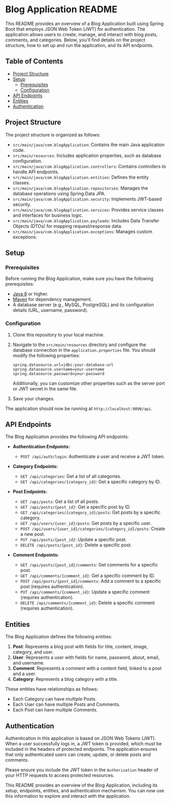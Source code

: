 # Blog Application README

This README provides an overview of a Blog Application built using Spring Boot that employs JSON Web Token (JWT) for authentication. The application allows users to create, manage, and interact with blog posts, comments, and categories. Below, you'll find details on the project structure, how to set up and run the application, and its API endpoints.

## Table of Contents

- [Project Structure](#project-structure)
- [Setup](#setup)
  - [Prerequisites](#prerequisites)
  - [Configuration](#configuration)
- [API Endpoints](#api-endpoints)
- [Entities](#entities)
- [Authentication](#authentication)

## Project Structure

The project structure is organized as follows:

- `src/main/java/com.blogApplication`: Contains the main Java application code.
- `src/main/resources`: Includes application properties, such as database configuration.
- `src/main/java/com.blogApplication.controllers`: Contains controllers to handle API endpoints.
- `src/main/java/com.blogApplication.entities`: Defines the entity classes.
- `src/main/java/com.blogApplication.repositories`: Manages the database operations using Spring Data JPA.
- `src/main/java/com.blogApplication.security`: Implements JWT-based security.
- `src/main/java/com.blogApplication.services`: Provides service classes and interfaces for business logic.
- `src/main/java/com.blogApplication.payloads`: Includes Data Transfer Objects (DTOs) for mapping request/response data.
- `src/main/java/com.blogApplication.exceptions`: Manages custom exceptions.

## Setup

### Prerequisites

Before running the Blog Application, make sure you have the following prerequisites:

- [Java 8](https://www.oracle.com/java/technologies/javase/javase-jdk8-downloads.html) or higher.
- [Maven](https://maven.apache.org/download.cgi) for dependency management.
- A database server (e.g., MySQL, PostgreSQL) and its configuration details (URL, username, password).

### Configuration

1. Clone this repository to your local machine.

2. Navigate to the `src/main/resources` directory and configure the database connection in the `application.properties` file. You should modify the following properties:

   ```properties
   spring.datasource.url=jdbc:your-database-url
   spring.datasource.username=your-username
   spring.datasource.password=your-password
   ```

   Additionally, you can customize other properties such as the server port or JWT secret in the same file.

3. Save your changes.


The application should now be running at `http://localhost:9090/api`.

## API Endpoints

The Blog Application provides the following API endpoints:

- **Authentication Endpoints:**

  - `POST /api/auth/login`: Authenticate a user and receive a JWT token.

- **Category Endpoints:**

  - `GET /api/categories`: Get a list of all categories.
  - `GET /api/categories/{category_id}`: Get a specific category by ID.

- **Post Endpoints:**

  - `GET /api/posts`: Get a list of all posts.
  - `GET /api/posts/{post_id}`: Get a specific post by ID.
  - `GET /api/categories/{category_id}/posts`: Get posts by a specific category.
  - `GET /api/users/{user_id}/posts`: Get posts by a specific user.
  - `POST /api/users/{user_id}/categories/{category_id}/posts`: Create a new post.
  - `PUT /api/posts/{post_id}`: Update a specific post.
  - `DELETE /api/posts/{post_id}`: Delete a specific post.

- **Comment Endpoints:**

  - `GET /api/posts/{post_id}/comments`: Get comments for a specific post.
  - `GET /api/comments/{comment_id}`: Get a specific comment by ID.
  - `POST /api/posts/{post_id}/comments`: Add a comment to a specific post (requires authentication).
  - `PUT /api/comments/{comment_id}`: Update a specific comment (requires authentication).
  - `DELETE /api/comments/{comment_id}`: Delete a specific comment (requires authentication).

## Entities

The Blog Application defines the following entities:

1. **Post**: Represents a blog post with fields for title, content, image, category, and user.
2. **User**: Represents a user with fields for name, password, about, email, and username.
3. **Comment**: Represents a comment with a content field, linked to a post and a user.
4. **Category**: Represents a blog category with a title.

These entities have relationships as follows:

- Each Category can have multiple Posts.
- Each User can have multiple Posts and Comments.
- Each Post can have multiple Comments.

## Authentication

Authentication in this application is based on JSON Web Tokens (JWT). When a user successfully logs in, a JWT token is provided, which must be included in the headers of protected endpoints. The application ensures that only authenticated users can create, update, or delete posts and comments.

Please ensure you include the JWT token in the `Authorization` header of your HTTP requests to access protected resources.

This README provides an overview of the Blog Application, including its setup, endpoints, entities, and authentication mechanism. You can now use this information to explore and interact with the application.
